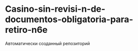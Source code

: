 # Casino-sin-revisi-n-de-documentos-obligatoria-para-retiro-n6e
Автоматически созданный репозиторий

